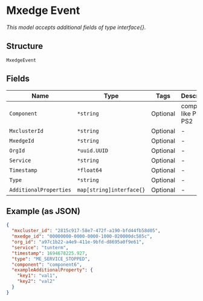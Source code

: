 
# Mxedge Event

*This model accepts additional fields of type interface{}.*

## Structure

`MxedgeEvent`

## Fields

| Name | Type | Tags | Description |
|  --- | --- | --- | --- |
| `Component` | `*string` | Optional | component like PS1, PS2 |
| `MxclusterId` | `*string` | Optional | - |
| `MxedgeId` | `*string` | Optional | - |
| `OrgId` | `*uuid.UUID` | Optional | - |
| `Service` | `*string` | Optional | - |
| `Timestamp` | `*float64` | Optional | - |
| `Type` | `*string` | Optional | - |
| `AdditionalProperties` | `map[string]interface{}` | Optional | - |

## Example (as JSON)

```json
{
  "mxcluster_id": "2815c917-58e7-472f-a190-bfd44fb58d05",
  "mxedge_id": "00000000-0000-0000-1000-020000dc585c",
  "org_id": "a97c1b22-a4e9-411e-9bfd-d8695a0f9e61",
  "service": "tunterm",
  "timestamp": 1694678225.927,
  "type": "ME_SERVICE_STOPPED",
  "component": "component6",
  "exampleAdditionalProperty": {
    "key1": "val1",
    "key2": "val2"
  }
}
```

